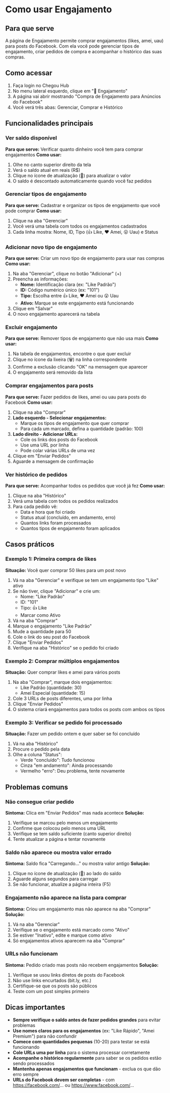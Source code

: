# Como usar Engajamento

## Para que serve

A página de Engajamento permite comprar engajamentos (likes, amei, uau) para posts do Facebook. Com ela você pode gerenciar tipos de engajamento, criar pedidos de compra e acompanhar o histórico das suas compras.

## Como acessar

1. Faça login no Chegou Hub
2. No menu lateral esquerdo, clique em "💬 Engajamento"
3. A página vai abrir mostrando "Compra de Engajamento para Anúncios do Facebook"
4. Você verá três abas: Gerenciar, Comprar e Histórico

## Funcionalidades principais

### Ver saldo disponível
**Para que serve:** Verificar quanto dinheiro você tem para comprar engajamentos
**Como usar:**
1. Olhe no canto superior direito da tela
2. Verá o saldo atual em reais (R$)
3. Clique no ícone de atualização (🔄) para atualizar o valor
4. O saldo é descontado automaticamente quando você faz pedidos

### Gerenciar tipos de engajamento
**Para que serve:** Cadastrar e organizar os tipos de engajamento que você pode comprar
**Como usar:**
1. Clique na aba "Gerenciar"
2. Você verá uma tabela com todos os engajamentos cadastrados
3. Cada linha mostra: Nome, ID, Tipo (👍 Like, ❤️ Amei, 😮 Uau) e Status

### Adicionar novo tipo de engajamento
**Para que serve:** Criar um novo tipo de engajamento para usar nas compras
**Como usar:**
1. Na aba "Gerenciar", clique no botão "Adicionar" (+)
2. Preencha as informações:
   - **Nome:** Identificação clara (ex: "Like Padrão")
   - **ID:** Código numérico único (ex: "101")
   - **Tipo:** Escolha entre 👍 Like, ❤️ Amei ou 😮 Uau
   - **Ativo:** Marque se este engajamento está funcionando
3. Clique em "Salvar"
4. O novo engajamento aparecerá na tabela

### Excluir engajamento
**Para que serve:** Remover tipos de engajamento que não usa mais
**Como usar:**
1. Na tabela de engajamentos, encontre o que quer excluir
2. Clique no ícone da lixeira (🗑️) na linha correspondente
3. Confirme a exclusão clicando "OK" na mensagem que aparecer
4. O engajamento será removido da lista

### Comprar engajamentos para posts
**Para que serve:** Fazer pedidos de likes, amei ou uau para posts do Facebook
**Como usar:**
1. Clique na aba "Comprar"
2. **Lado esquerdo - Selecionar engajamentos:**
   - Marque os tipos de engajamento que quer comprar
   - Para cada um marcado, defina a quantidade (padrão: 100)
3. **Lado direito - Adicionar URLs:**
   - Cole os links dos posts do Facebook
   - Use uma URL por linha
   - Pode colar várias URLs de uma vez
4. Clique em "Enviar Pedidos"
5. Aguarde a mensagem de confirmação

### Ver histórico de pedidos
**Para que serve:** Acompanhar todos os pedidos que você já fez
**Como usar:**
1. Clique na aba "Histórico"
2. Verá uma tabela com todos os pedidos realizados
3. Para cada pedido vê:
   - Data e hora que foi criado
   - Status atual (concluído, em andamento, erro)
   - Quantos links foram processados
   - Quantos tipos de engajamento foram aplicados

## Casos práticos

### Exemplo 1: Primeira compra de likes
**Situação:** Você quer comprar 50 likes para um post novo
1. Vá na aba "Gerenciar" e verifique se tem um engajamento tipo "Like" ativo
2. Se não tiver, clique "Adicionar" e crie um:
   - Nome: "Like Padrão"
   - ID: "101"
   - Tipo: 👍 Like
   - Marcar como Ativo
3. Vá na aba "Comprar"
4. Marque o engajamento "Like Padrão"
5. Mude a quantidade para 50
6. Cole o link do seu post do Facebook
7. Clique "Enviar Pedidos"
8. Verifique na aba "Histórico" se o pedido foi criado

### Exemplo 2: Comprar múltiplos engajamentos
**Situação:** Quer comprar likes e amei para vários posts
1. Na aba "Comprar", marque dois engajamentos:
   - Like Padrão (quantidade: 30)
   - Amei Especial (quantidade: 15)
2. Cole 3 URLs de posts diferentes, uma por linha
3. Clique "Enviar Pedidos"
4. O sistema criará engajamentos para todos os posts com ambos os tipos

### Exemplo 3: Verificar se pedido foi processado
**Situação:** Fazer um pedido ontem e quer saber se foi concluído
1. Vá na aba "Histórico"
2. Procure o pedido pela data
3. Olhe a coluna "Status":
   - Verde "concluído": Tudo funcionou
   - Cinza "em andamento": Ainda processando
   - Vermelho "erro": Deu problema, tente novamente

## Problemas comuns

### Não consegue criar pedido
**Sintoma:** Clica em "Enviar Pedidos" mas nada acontece
**Solução:**
1. Verifique se marcou pelo menos um engajamento
2. Confirme que colocou pelo menos uma URL
3. Verifique se tem saldo suficiente (canto superior direito)
4. Tente atualizar a página e tentar novamente

### Saldo não aparece ou mostra valor errado
**Sintoma:** Saldo fica "Carregando..." ou mostra valor antigo
**Solução:**
1. Clique no ícone de atualização (🔄) ao lado do saldo
2. Aguarde alguns segundos para carregar
3. Se não funcionar, atualize a página inteira (F5)

### Engajamento não aparece na lista para comprar
**Sintoma:** Criou um engajamento mas não aparece na aba "Comprar"
**Solução:**
1. Vá na aba "Gerenciar"
2. Verifique se o engajamento está marcado como "Ativo"
3. Se estiver "Inativo", edite e marque como ativo
4. Só engajamentos ativos aparecem na aba "Comprar"

### URLs não funcionam
**Sintoma:** Pedido criado mas posts não recebem engajamentos
**Solução:**
1. Verifique se usou links diretos de posts do Facebook
2. Não use links encurtados (bit.ly, etc.)
3. Certifique-se que os posts são públicos
4. Teste com um post simples primeiro

## Dicas importantes

- **Sempre verifique o saldo antes de fazer pedidos grandes** para evitar problemas
- **Use nomes claros para os engajamentos** (ex: "Like Rápido", "Amei Premium") para não confundir
- **Comece com quantidades pequenas** (10-20) para testar se está funcionando
- **Cole URLs uma por linha** para o sistema processar corretamente
- **Acompanhe o histórico regularmente** para saber se os pedidos estão sendo processados
- **Mantenha apenas engajamentos que funcionam** - exclua os que dão erro sempre
- **URLs do Facebook devem ser completas** - com https://facebook.com/... ou https://www.facebook.com/...